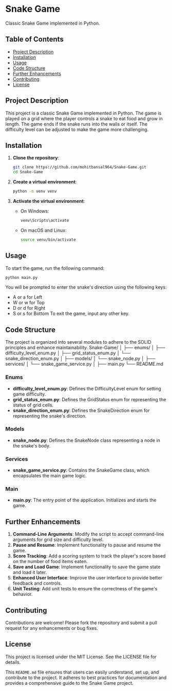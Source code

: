 # Snake Game

Classic Snake Game implemented in Python.

## Table of Contents

- [Project Description](#project-description)
- [Installation](#installation)
- [Usage](#usage)
- [Code Structure](#code-structure)
- [Further Enhancements](#further-enhancements)
- [Contributing](#contributing)
- [License](#license)

## Project Description

This project is a classic Snake Game implemented in Python. The game is played on a grid where the player controls a snake to eat food and grow in length. The game ends if the snake runs into the walls or itself. The difficulty level can be adjusted to make the game more challenging.

## Installation

1. **Clone the repository**:
    ```sh
    git clone https://github.com/mohitbansal964/Snake-Game.git
    cd Snake-Game
    ```

2. **Create a virtual environment**:
    ```sh
    python -m venv venv
    ```

3. **Activate the virtual environment**:
    - On Windows:
        ```sh
        venv\Scripts\activate
        ```
    - On macOS and Linux:
        ```sh
        source venv/bin/activate
        ```

## Usage

To start the game, run the following command:

```sh
python main.py
```
You will be prompted to enter the snake's direction using the following keys:

* A or a for Left
* W or w for Top
* D or d for Right
* S or s for Bottom
To exit the game, input any other key.


## Code Structure
The project is organized into several modules to adhere to the SOLID principles and enhance maintainability.
Snake-Game/
│
├── enums/
│   ├── difficulty_level_enum.py
│   ├── grid_status_enum.py
│   └── snake_direction_enum.py
│
├── models/
│   └── snake_node.py
│
├── services/
│   └── snake_game_service.py
│
├── main.py
└── README.md

### Enums
* **difficulty_level_enum.py**: Defines the DifficultyLevel enum for setting game difficulty.
* **grid_status_enum.py**: Defines the GridStatus enum for representing the status of grid cells.
* **snake_direction_enum.py**: Defines the SnakeDirection enum for representing the snake's direction.
### Models
* **snake_node.py**: Defines the SnakeNode class representing a node in the snake's body.
### Services
* **snake_game_service.py**: Contains the SnakeGame class, which encapsulates the main game logic.
### Main
* **main.py**: The entry point of the application. Initializes and starts the game.

## Further Enhancements
1. **Command-Line Arguments**: Modify the script to accept command-line arguments for grid size and difficulty level.
2. **Pause and Resume**: Implement functionality to pause and resume the game.
3. **Score Tracking**: Add a scoring system to track the player's score based on the number of food items eaten.
4. **Save and Load Game**: Implement functionality to save the game state and load it later.
5. **Enhanced User Interface**: Improve the user interface to provide better feedback and controls.
6. **Unit Testing**: Add unit tests to ensure the correctness of the game's behavior.

## Contributing
Contributions are welcome! Please fork the repository and submit a pull request for any enhancements or bug fixes.

## License
This project is licensed under the MIT License. See the LICENSE file for details.


This `README.md` file ensures that users can easily understand, set up, and contribute to the project. It adheres to best practices for documentation and provides a comprehensive guide to the Snake Game project.

